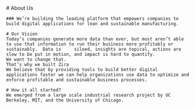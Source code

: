 <div class="uk-section">
  <div class="uk-container uk-container-medium">
    # About Us

    ### We’re building the leading platform that empowers companies to build digital applications for lean and sustainable manufacturing.

    # Our Vision
    Today’s companies generate more data than ever, but most aren’t able to use that information to run their business more profitably or sustainably.  Data is     siloed, insights are topical, actions are slow to be put in motion, and impact is hard to quantify.
    We want to change that. 
    That’s why we built Zira
    We believe that by providing tools to build better digital applications faster we can help organizations use data to optimize and enforce profitable and sustainable business processes.

    # How it all started?
    We emerged from a large scale industrial research project by UC Berkeley, MIT, and the University of Chicago.
  </div>
</div>
  
